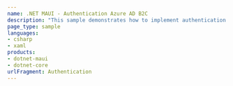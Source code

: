 ```yaml
---
name: .NET MAUI - Authentication Azure AD B2C
description: "This sample demonstrates how to implement authentication using Azure AD B2C (using external platforms)"
page_type: sample
languages:
- csharp
- xaml
products:
- dotnet-maui
- dotnet-core
urlFragment: Authentication
---
```



